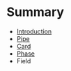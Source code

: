 # Summary

* [Introduction](README.md)
* [Pipe](pipe.md)
* [Card](card.md)
* [Phase](phase.md)
* Field

